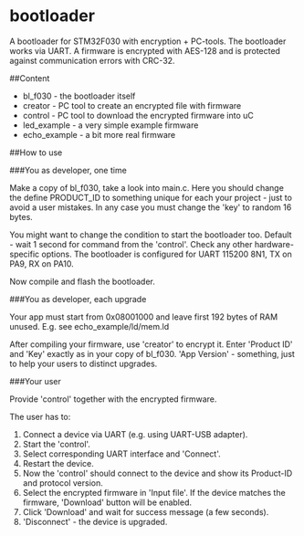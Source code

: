 # bootloader

A bootloader for STM32F030 with encryption + PC-tools. The bootloader works via UART. A firmware is encrypted with AES-128 and is protected against communication errors with CRC-32.

##Content
* bl_f030 - the bootloader itself
* creator - PC tool to create an encrypted file with firmware
* control - PC tool to download the encrypted firmware into uC
* led_example - a very simple example firmware
* echo_example - a bit more real firmware

##How to use

###You as developer, one time

Make a copy of bl_f030, take a look into main.c. Here you should change the define PRODUCT_ID to something unique for each your project - just to avoid a user mistakes. In any case you must change the 'key' to random 16 bytes.

You might want to change the condition to start the bootloader too. Default - wait 1 second for command from the 'control'. Check any other hardware-specific options. The bootloader is configured for UART 115200 8N1, TX on PA9, RX on PA10.

Now compile and flash the bootloader.

###You as developer, each upgrade

Your app must start from 0x08001000 and leave first 192 bytes of RAM unused. E.g. see echo_example/ld/mem.ld

After compiling your firmware, use 'creator' to encrypt it. Enter 'Product ID' and 'Key' exactly as in your copy of bl_f030. 'App Version' - something, just to help your users to distinct upgrades.

###Your user

Provide 'control' together with the encrypted firmware. 

The user has to:
1. Connect a device via UART (e.g. using UART-USB adapter).
2. Start the 'control'.
3. Select corresponding UART interface and 'Connect'.
4. Restart the device.
5. Now the 'control' should connect to the device and show its Product-ID and protocol version.
6. Select the encrypted firmware in 'Input file'. If the device matches the firmware, 'Download' button will be enabled.
8. Click 'Download' and wait for success message (a few seconds).
9. 'Disconnect' - the device is upgraded.
